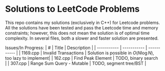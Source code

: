 # Solutions to LeetCode Problems

This repo contains my solutions (exclusively in C++) for Leetcode problems. All the solutions have been tested and pass the Leetcode time and memory constraints; however, this does not mean the solution is of optimal time complexity. In several files, both a slower and faster solution are presented.

Issues/In Progress:
| # | Title | Description |
| ----------- | ----------- | ----------- |
| 1169.cpp | Invalid Transactions | Solution is possible in $O(N \log N)$, too lazy to implement|
| 162.cpp | Find Peak Element | TODO, binary search |
| 307.cpp | Range Sum Query - Mutable | TODO, segment tree/BST |
